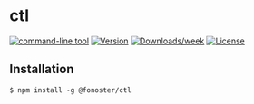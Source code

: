 ctl
=================

[![command-line tool](https://img.shields.io/badge/ctl-oclif-brightgreen.svg)](https://fonoster.com)
[![Version](https://img.shields.io/npm/v/@fonoster/ctl.svg)](https://npmjs.org/package/@fonoster/voice)
[![Downloads/week](https://img.shields.io/npm/dw/@fonoster/ctl.svg)](https://npmjs.org/package/@fonoster/voice)
[![License](https://img.shields.io/npm/l/@fonoster/ctl.svg)](https://github.com/fonoster/fonoster/blob/main/package.json)

## Installation

```sh-session
$ npm install -g @fonoster/ctl
```
